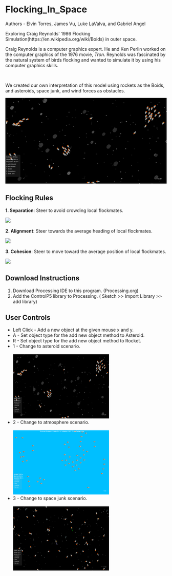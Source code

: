 # Flocking_In_Space
<p>Authors - Elvin Torres, James Vu, Luke LaValva, and Gabriel Angel</p>
<p>Exploring Craig Reynolds' 1986 Flocking Simulation(https://en.wikipedia.org/wiki/Boids) in outer space.</p>

<p>Craig Reynolds is a computer graphics expert. He and Ken Perlin worked on the computer graphics of the
1976 movie, <i>Tron</i>. Reynolds was fascinated by the natural system of birds flocking and wanted to simulate
it by using his computer graphics skills.</p>
<br/>
<p>We created our own interpretation of this model using rockets as the Boids, and asteroids, space junk, and 
 wind forces as obstacles.</p>
 <img src= "https://github.com/ElvinT57/Flocking_In_Space/blob/master/images/screenshot.png">
<h2>Flocking Rules</h2>
  <p><b>1. Separation</b>: Steer to avoid crowding local flockmates.</p>
  <img src="https://www.red3d.com/cwr/boids/images/separation.gif">
  <p><b>2. Alignment</b>: Steer towards the average heading of local flockmates.</p>
  <img src="https://www.red3d.com/cwr/boids/images/alignment.gif">
  <p><b>3. Cohesion</b>: Steer to move toward the average position of local flockmates.<p>
  <img src="https://www.red3d.com/cwr/boids/images/cohesion.gif">
 
 <h2>Download Instructions</h2>
 <p><ol>
 <li>Download Processing IDE to this program. (Processing.org)</li>
 <li>Add the ControlP5 library to Processing. ( Sketch >> Import Library >> add library)</li>
</ol></p>

<h2>User Controls</h2>
<p><ul>
 <li>Left Click - Add a new object at the given mouse x and y.</li>
 <li>A - Set object type for the add new object method to Asteroid.</li>
 <li>R - Set object type for the add new object method to Rocket.</li>
 <li>1 - Change to asteroid scenario.</li>
 <br/>
 <img width="300px" height ="200px" src ="https://github.com/ElvinT57/Flocking_In_Space/blob/master/images/screenshot.png">
 <br/>
 <li>2 - Change to atmosphere scenario.</li>
 <br/>
 <img width="300px" height ="200px" src ="https://github.com/ElvinT57/Flocking_In_Space/blob/master/images/screenshot2.png">
 <br/>
 <li>3 - Change to space junk scenario.</li>
 <br/>
 <img width="300px" height ="200px" src ="https://github.com/ElvinT57/Flocking_In_Space/blob/master/images/screenshot3.png">
 <br/>
</ul></p>
